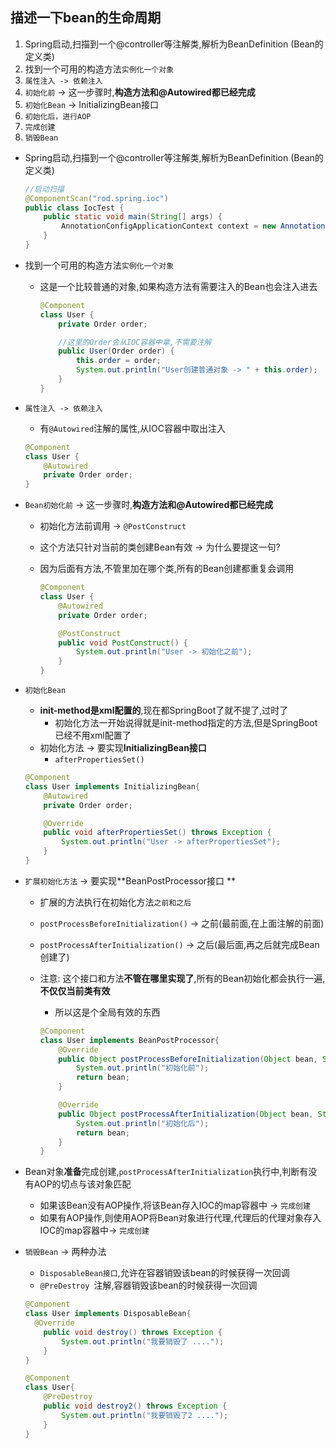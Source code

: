 ## 描述一下bean的生命周期

1. Spring启动,扫描到一个@controller等注解类,解析为BeanDefinition (Bean的 定义类)
2. 找到一个可用的构造方法`实例化一个对象`
3. `属性注入 -> 依赖注入`
4. `初始化前` -> 这一步骤时,**构造方法和@Autowired都已经完成**
5. `初始化Bean` -> InitializingBean接口
6. `初始化后，进⾏AOP `
7. `完成创建`
8. `销毁Bean`

- Spring启动,扫描到一个@controller等注解类,解析为BeanDefinition (Bean的 定义类)

  ```java
  //启动扫描
  @ComponentScan("rod.spring.ioc")
  public class IocTest {
      public static void main(String[] args) {
          AnnotationConfigApplicationContext context = new AnnotationConfigApplicationContext(IocTest.class);
      }
  }
  ```
  
- 找到一个可用的构造方法`实例化一个对象`

  - 这是一个比较普通的对象,如果构造方法有需要注入的Bean也会注入进去

    ```java
    @Component
    class User {
        private Order order;
    
        //这里的Order会从IOC容器中拿,不需要注解
        public User(Order order) {
            this.order = order;
            System.out.println("User创建普通对象 -> " + this.order);
        }
    }
    ```

- `属性注入 -> 依赖注入`

  - 有`@Autowired`注解的属性,从IOC容器中取出注入

  ```java
  @Component
  class User {
      @Autowired
      private Order order;
  }
  ```

- `Bean初始化前` -> 这一步骤时,**构造方法和@Autowired都已经完成**

  - 初始化方法前调用 -> `@PostConstruct` 

  - 这个方法只针对当前的类创建Bean有效 -> 为什么要提这一句?

  - 因为后面有方法,不管里加在哪个类,所有的Bean创建都重复会调用

    ```java
    @Component
    class User {
        @Autowired
        private Order order;
    
        @PostConstruct
        public void PostConstruct() {
            System.out.println("User -> 初始化之前");
        }
    }
    ```

- `初始化Bean`

  - **init-method是xml配置的**,现在都SpringBoot了就不提了,过时了
    - 初始化方法一开始说得就是init-method指定的方法,但是SpringBoot已经不用xml配置了
  - 初始化方法 -> 要实现**InitializingBean接口**
    - `afterPropertiesSet()` 

  ```java
  @Component
  class User implements InitializingBean{
      @Autowired
      private Order order;
  
      @Override
      public void afterPropertiesSet() throws Exception {
          System.out.println("User -> afterPropertiesSet");
      }
  }
  ```

- `扩展初始化方法`  -> 要实现**BeanPostProcessor接口 **

  - 扩展的方法执行在初始化方法`之前和之后`

  - `postProcessBeforeInitialization()` -> 之前(最前面,在上面注解的前面)

  - `postProcessAfterInitialization()` -> 之后(最后面,再之后就完成Bean创建了)

  - 注意: 这个接口和方法**不管在哪里实现了**,所有的Bean初始化都会执行一遍,**不仅仅当前类有效**

    - 所以这是个全局有效的东西

    ```java
    @Component
    class User implements BeanPostProcessor{
        @Override
        public Object postProcessBeforeInitialization(Object bean, String beanName) {
            System.out.println("初始化前");
            return bean;
        }
    
        @Override
        public Object postProcessAfterInitialization(Object bean, String beanName) {
            System.out.println("初始化后");
            return bean;
        }
    }
    ```

- Bean对象**准备**完成创建,`postProcessAfterInitialization`执行中,判断有没有AOP的切点与该对象匹配
  - 如果该Bean没有AOP操作,将该Bean存入IOC的map容器中 -> `完成创建`
  - 如果有AOP操作,则使用AOP将Bean对象进行代理,代理后的代理对象存入IOC的map容器中-> `完成创建`

- `销毁Bean` -> 两种办法

  - `DisposableBean接口`,允许在容器销毁该bean的时候获得一次回调
  -  `@PreDestroy `注解,容器销毁该bean的时候获得一次回调

  ```java
  @Component
  class User implements DisposableBean{
  	@Override
      public void destroy() throws Exception {
          System.out.println("我要销毁了 ....");
      }
  }
  
  @Component
  class User{
      @PreDestroy
      public void destroy2() throws Exception {
          System.out.println("我要销毁了2 ....");
      }
  }
  ```

  